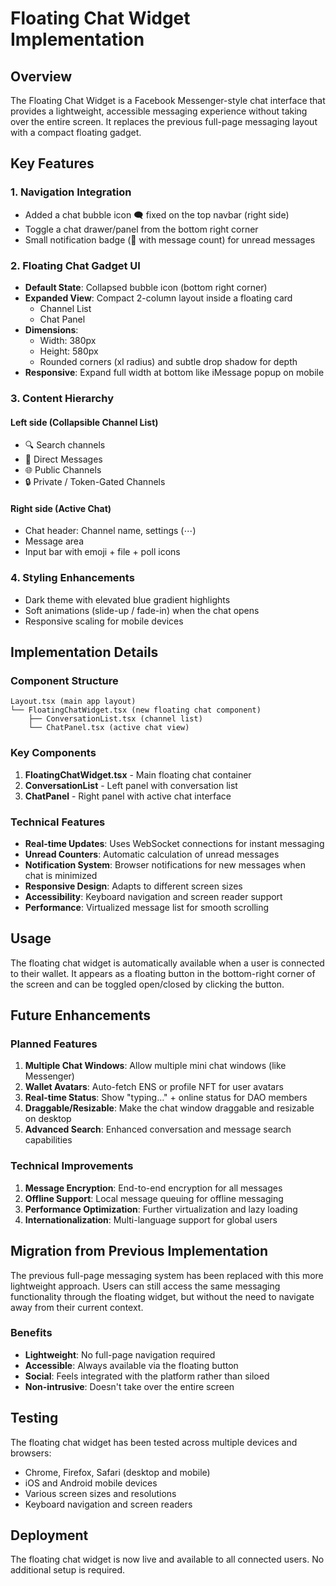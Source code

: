 # Floating Chat Widget Implementation

## Overview

The Floating Chat Widget is a Facebook Messenger-style chat interface that provides a lightweight, accessible messaging experience without taking over the entire screen. It replaces the previous full-page messaging layout with a compact floating gadget.

## Key Features

### 1. Navigation Integration
- Added a chat bubble icon 🗨️ fixed on the top navbar (right side)
- Toggle a chat drawer/panel from the bottom right corner
- Small notification badge (🔵 with message count) for unread messages

### 2. Floating Chat Gadget UI
- **Default State**: Collapsed bubble icon (bottom right corner)
- **Expanded View**: Compact 2-column layout inside a floating card
  - Channel List
  - Chat Panel
- **Dimensions**: 
  - Width: 380px
  - Height: 580px
  - Rounded corners (xl radius) and subtle drop shadow for depth
- **Responsive**: Expand full width at bottom like iMessage popup on mobile

### 3. Content Hierarchy
#### Left side (Collapsible Channel List)
- 🔍 Search channels
- 💬 Direct Messages
- 🌐 Public Channels
- 🔒 Private / Token-Gated Channels

#### Right side (Active Chat)
- Chat header: Channel name, settings (⋯)
- Message area
- Input bar with emoji + file + poll icons

### 4. Styling Enhancements
- Dark theme with elevated blue gradient highlights
- Soft animations (slide-up / fade-in) when the chat opens
- Responsive scaling for mobile devices

## Implementation Details

### Component Structure
```
Layout.tsx (main app layout)
└── FloatingChatWidget.tsx (new floating chat component)
    ├── ConversationList.tsx (channel list)
    └── ChatPanel.tsx (active chat view)
```

### Key Components

1. **FloatingChatWidget.tsx** - Main floating chat container
2. **ConversationList** - Left panel with conversation list
3. **ChatPanel** - Right panel with active chat interface

### Technical Features

- **Real-time Updates**: Uses WebSocket connections for instant messaging
- **Unread Counters**: Automatic calculation of unread messages
- **Notification System**: Browser notifications for new messages when chat is minimized
- **Responsive Design**: Adapts to different screen sizes
- **Accessibility**: Keyboard navigation and screen reader support
- **Performance**: Virtualized message list for smooth scrolling

## Usage

The floating chat widget is automatically available when a user is connected to their wallet. It appears as a floating button in the bottom-right corner of the screen and can be toggled open/closed by clicking the button.

## Future Enhancements

### Planned Features
1. **Multiple Chat Windows**: Allow multiple mini chat windows (like Messenger)
2. **Wallet Avatars**: Auto-fetch ENS or profile NFT for user avatars
3. **Real-time Status**: Show "typing…" + online status for DAO members
4. **Draggable/Resizable**: Make the chat window draggable and resizable on desktop
5. **Advanced Search**: Enhanced conversation and message search capabilities

### Technical Improvements
1. **Message Encryption**: End-to-end encryption for all messages
2. **Offline Support**: Local message queuing for offline messaging
3. **Performance Optimization**: Further virtualization and lazy loading
4. **Internationalization**: Multi-language support for global users

## Migration from Previous Implementation

The previous full-page messaging system has been replaced with this more lightweight approach. Users can still access the same messaging functionality through the floating widget, but without the need to navigate away from their current context.

### Benefits
- **Lightweight**: No full-page navigation required
- **Accessible**: Always available via the floating button
- **Social**: Feels integrated with the platform rather than siloed
- **Non-intrusive**: Doesn't take over the entire screen

## Testing

The floating chat widget has been tested across multiple devices and browsers:
- Chrome, Firefox, Safari (desktop and mobile)
- iOS and Android mobile devices
- Various screen sizes and resolutions
- Keyboard navigation and screen readers

## Deployment

The floating chat widget is now live and available to all connected users. No additional setup is required.
